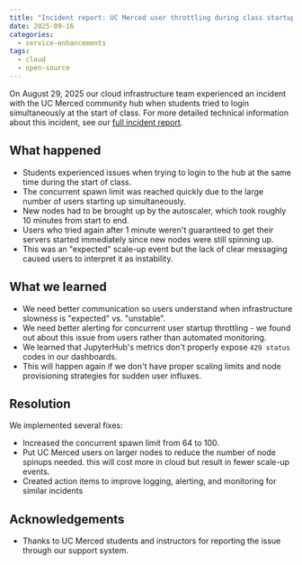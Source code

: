 ```yaml
---
title: "Incident report: UC Merced user throttling during class startup"
date: 2025-09-16
categories:
  - service-enhancements
tags:
  - cloud
  - open-source
---
```


On August 29, 2025 our cloud infrastructure team experienced an incident with the UC Merced community hub when students tried to login simultaneously at the start of class. For more detailed technical information about this incident, see our [full incident report](https://github.com/2i2c-org/incident-reports/blob/main/reports/2025-08-29-ucmerced-too-many-users-throttled.pdf).

## What happened

- Students experienced issues when trying to login to the hub at the same time during the start of class.
- The concurrent spawn limit was reached quickly due to the large number of users starting up simultaneously.
- New nodes had to be brought up by the autoscaler, which took roughly 10 minutes from start to end.
- Users who tried again after 1 minute weren't guaranteed to get their servers started immediately since new nodes were still spinning up.
- This was an "expected" scale-up event but the lack of clear messaging caused users to interpret it as instability.

## What we learned

- We need better communication so users understand when infrastructure slowness is "expected" vs. "unstable".
- We need better alerting for concurrent user startup throttling - we found out about this issue from users rather than automated monitoring.
- We learned that JupyterHub's metrics don't properly expose `429 status` codes in our dashboards.
- This will happen again if we don't have proper scaling limits and node provisioning strategies for sudden user influxes.

## Resolution

We implemented several fixes:
- Increased the concurrent spawn limit from 64 to 100.
- Put UC Merced users on larger nodes to reduce the number of node spinups needed. this will cost more in cloud but result in fewer scale-up events.
- Created action items to improve logging, alerting, and monitoring for similar incidents

## Acknowledgements

- Thanks to UC Merced students and instructors for reporting the issue through our support system.
